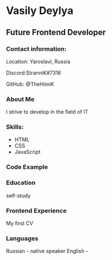 # Vasily Deylya
## Future Frontend Developer

### Contact information:
Location: Yaroslavl, Russia

Discord:StranniK#7316

GitHub: @TheHimiK

### About Me

I strive to develop in the field of IT

### Skills:
- HTML
- CSS
- JavaScript

### Code Example

### Education
  self-study
  
### Frontend Experience
My first CV

### Languages
Russian - native speaker
English - 
